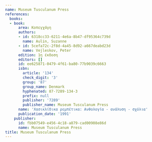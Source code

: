 ```yaml
---
name: Museum Tusculanum Press
references:
  books:
  - book:
      area: Κοπεγχάγη
      authors:
      - id: 6318cc33-6211-4e6a-8b47-df95364c739d
        name: Aulin, Suzanne
      - id: 5cefa72c-2f8d-4a45-8d92-a667deabd23d
        name: Vejleskov, Peter
      edition: 1η έκδοση
      editors: []
      id: ee625871-0479-4f61-ba80-77b9039c6663
      isbn:
        article: '134'
        check_digit: '3'
        group: '87'
        group_name: Denmark
        hyphenated: 87-7289-134-3
        prefix: null
        publisher: '7289'
        publisher_name: Museum Tusculanum Press
      name: 'Χασικλίδικα ρεμπέτικα: Ανθολογία - ανάλυση - σχόλια'
      publication_date: '1991'
    publisher:
      id: fbb07549-e456-4c18-a879-cad00908e86d
      name: Museum Tusculanum Press
title: Museum Tusculanum Press
---
```


